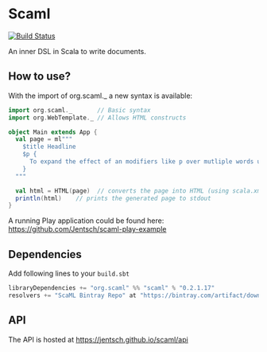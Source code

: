Scaml
====
[![Build Status](https://travis-ci.org/Jentsch/scaml.svg?branch=master)](https://travis-ci.org/Jentsch/scaml)

An inner DSL in Scala to write documents.

How to use?
-----------

With the import of org.scaml._ a new syntax is available:

```scala
import org.scaml._       // Basic syntax
import org.WebTemplate._ // Allows HTML constructs

object Main extends App {
  val page = ml"""
    $title Headline
    $p {
      To expand the effect of an modifiers like p over mutliple words use currly braces.
    }
  """

  val html = HTML(page)  // converts the page into HTML (using scala.xml)
  println(html)    // prints the generated page to stdout
}
```

A running Play application could be found here: https://github.com/Jentsch/scaml-play-example

Dependencies
------------

Add following lines to your `build.sbt`
```sbt
libraryDependencies += "org.scaml" %% "scaml" % "0.2.1.17"
resolvers += "ScaML Bintray Repo" at "https://bintray.com/artifact/download/jentsch/maven/"
```

API
----
The API is hosted at https://jentsch.github.io/scaml/api

